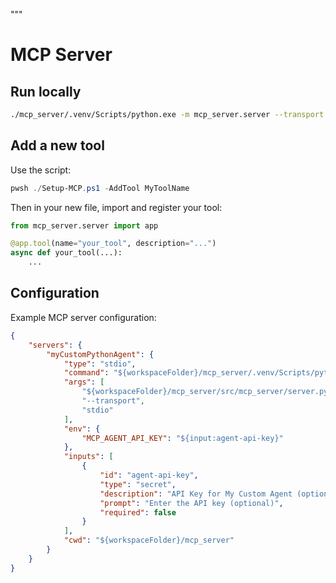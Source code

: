 """
# MCP Server

## Run locally
```bash
./mcp_server/.venv/Scripts/python.exe -m mcp_server.server --transport stdio
```

## Add a new tool
Use the script:
```powershell
pwsh ./Setup-MCP.ps1 -AddTool MyToolName
```

Then in your new file, import and register your tool:
```python
from mcp_server.server import app

@app.tool(name="your_tool", description="...")
async def your_tool(...):
    ...
```

## Configuration
Example MCP server configuration:
```json
{
    "servers": {
        "myCustomPythonAgent": {
            "type": "stdio",
            "command": "${workspaceFolder}/mcp_server/.venv/Scripts/python.exe",
            "args": [
                "${workspaceFolder}/mcp_server/src/mcp_server/server.py",
                "--transport",
                "stdio"
            ],
            "env": {
                "MCP_AGENT_API_KEY": "${input:agent-api-key}"
            },
            "inputs": [
                {
                    "id": "agent-api-key",
                    "type": "secret",
                    "description": "API Key for My Custom Agent (optional)",
                    "prompt": "Enter the API key (optional)",
                    "required": false
                }
            ],
            "cwd": "${workspaceFolder}/mcp_server"
        }
    }
}
```
